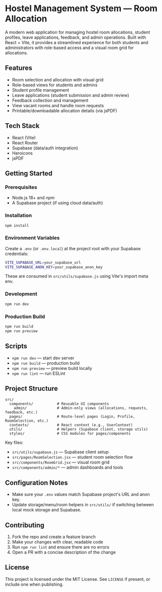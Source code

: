 # Hostel Management System — Room Allocation

A modern web application for managing hostel room allocations, student profiles, leave applications, feedback, and admin operations. Built with React + Vite, it provides a streamlined experience for both students and administrators with role-based access and a visual room grid for allocations.

## Features

- Room selection and allocation with visual grid
- Role-based views for students and admins
- Student profile management
- Leave applications (student submission and admin review)
- Feedback collection and management
- View vacant rooms and handle room requests
- Printable/downloadable allocation details (via jsPDF)

## Tech Stack

- React (Vite)
- React Router
- Supabase (data/auth integration)
- Heroicons
- jsPDF

## Getting Started

### Prerequisites

- Node.js 18+ and npm
- A Supabase project (if using cloud data/auth)

### Installation

```bash
npm install
```

### Environment Variables

Create a `.env` (or `.env.local`) at the project root with your Supabase credentials:

```bash
VITE_SUPABASE_URL=your_supabase_url
VITE_SUPABASE_ANON_KEY=your_supabase_anon_key
```

These are consumed in `src/utils/supabase.js` using Vite's import meta env.

### Development

```bash
npm run dev
```

### Production Build

```bash
npm run build
npm run preview
```

## Scripts

- `npm run dev` — start dev server
- `npm run build` — production build
- `npm run preview` — preview build locally
- `npm run lint` — run ESLint

## Project Structure

```
src/
  components/           # Reusable UI components
    admin/              # Admin-only views (allocations, requests, feedback, etc.)
  pages/                # Route-level pages (Login, Profile, RoomSelection, etc.)
  contexts/             # React context (e.g., UserContext)
  utils/                # Helpers (Supabase client, storage utils)
  styles/               # CSS modules for pages/components
```

Key files:

- `src/utils/supabase.js` — Supabase client setup
- `src/pages/RoomSelection.jsx` — student room selection flow
- `src/components/RoomGrid.jsx` — visual room grid
- `src/components/admin/*` — admin dashboards and tools

## Configuration Notes

- Make sure your `.env` values match Supabase project's URL and anon key.
- Update storage/menu/room helpers in `src/utils/` if switching between local mock storage and Supabase.

## Contributing

1. Fork the repo and create a feature branch
2. Make your changes with clear, readable code
3. Run `npm run lint` and ensure there are no errors
4. Open a PR with a concise description of the change

## License

This project is licensed under the MIT License. See `LICENSE` if present, or include one when publishing.
